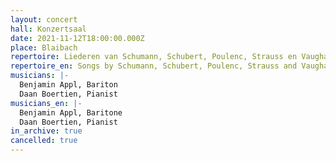 ```yaml
---
layout: concert
hall: Konzertsaal
date: 2021-11-12T18:00:00.000Z
place: Blaibach
repertoire: Liederen van Schumann, Schubert, Poulenc, Strauss en Vaughan Williams
repertoire_en: Songs by Schumann, Schubert, Poulenc, Strauss and Vaughan Williams
musicians: |-
  Benjamin Appl, Bariton
  Daan Boertien, Pianist
musicians_en: |-
  Benjamin Appl, Baritone
  Daan Boertien, Pianist
in_archive: true
cancelled: true
---
```

